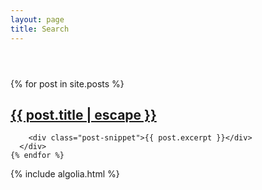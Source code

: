 ```yaml
---
layout: page
title: Search
---
```


<header>
  <div id="search-searchbar"></div>
</header>
<main>
  <div class="post-list" id="search-hits">
    {% for post in site.posts %}
      <div class="post-item">
        <h2>
          <a class="post-link" href="{{ post.url | relative_url }}">
            {{ post.title | escape }}
          </a>
        </h2>

        <div class="post-snippet">{{ post.excerpt }}</div>
      </div>
    {% endfor %}
  </div>
</main>

{% include algolia.html %}
